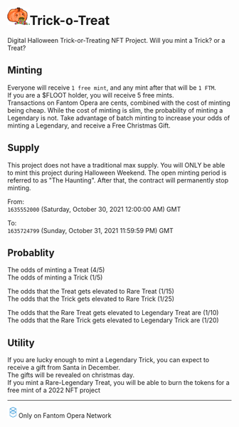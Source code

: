 # <img src="https://github.com/stinkyfi/Trick-o-Treat/blob/main/Images/pukin_transparent.png" width="50">Trick-o-Treat

Digital Halloween Trick-or-Treating NFT Project. Will you mint a Trick? or a Treat?

## Minting
Everyone will receive `1 free mint`, and any mint after that will be `1 FTM`. <br>
If you are a $FLOOT holder, you will receive 5 free mints.<br>
Transactions on Fantom Opera are cents, combined with the cost of minting being cheap.
While the cost of minting is slim, the probability of minting a Legendary is not.
Take advantage of batch minting to increase your odds of minting a Legendary, and receive a Free Christmas Gift.

## Supply
This project does not have a traditional max supply. You will ONLY be able to mint this project during Halloween Weekend.
The open minting period is referred to as "The Haunting". After that, the contract will permanently stop minting. 

From:<br>
`1635552000` 
(Saturday, October 30, 2021 12:00:00 AM) GMT

To:<br>
`1635724799`
(Sunday, October 31, 2021 11:59:59 PM) GMT

## Probablity
The odds of minting a Treat (4/5)<br>
The odds of minting a Trick (1/5)
<br>

The odds that the Treat gets elevated to Rare Treat (1/15)<br>
The odds that the Trick gets elevated to Rare Trick (1/25)
<br>

The odds that the Rare Treat gets elevated to Legendary Treat are (1/10) <br>
The odds that the Rare Trick gets elevated to Legendary Trick are (1/20)

## Utility
If you are lucky enough to mint a Legendary Trick, you can expect to receive a gift from Santa in December.<br>
The gifts will be revealed on christmas day.<br>
If you mint a Rare-Legendary Treat, you will be able to burn the tokens for a free mint of a 2022 NFT project
<br><hr>

<img src="https://github.com/stinkyfi/Trick-o-Treat/blob/main/Images/Sprite-0001.png" width="25">Only on Fantom Opera Network
